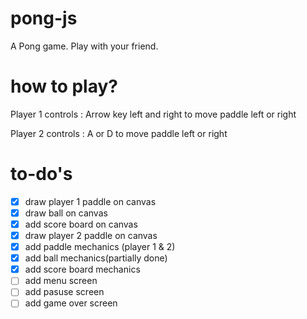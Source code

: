 # pong-js
A Pong game. Play with your friend.
# how to play?
Player 1 controls :
Arrow key left and right to move paddle left or right

Player 2 controls :
A or D to move paddle left or right
# to-do's
- [x] draw player 1 paddle on canvas
- [x] draw ball on canvas
- [x] add score board on canvas
- [x] draw player 2 paddle on canvas
- [x] add paddle mechanics (player 1 & 2)
- [x] add ball mechanics(partially done)
- [x] add score board mechanics
- [ ] add menu screen
- [ ] add pasuse screen
- [ ] add game over screen
